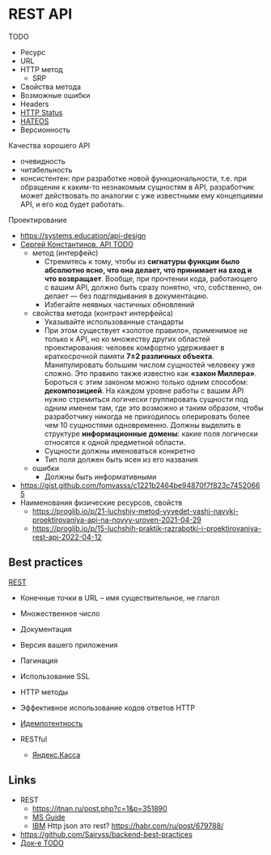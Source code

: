 # REST API

TODO
- Ресурс
- URL
- HTTP метод
  - SRP 
- Свойства метода
- Возможные ошибки
- Headers
- [HTTP Status](api-http-status.md)
- [HATEOS](https://docs.microsoft.com/ru-ru/azure/architecture/best-practices/api-design#use-hateoas-to-enable-navigation-to-related-resources)
- Версионность

Качества хорошего API
- очевидность
- читабельность 
- консистентен: при разработке новой функциональности, т.е. при обращении к каким-то незнакомым сущностям в API, разработчик может действовать по аналогии с уже известными ему концепциями API, и его код будет работать.

Проектирование
- https://systems.education/api-design
- [Сергей Константинов. API TODO](https://twirl.github.io/The-API-Book/API.ru.html)
  - метод (интерфейс)
    - Стремитесь к тому, чтобы из **сигнатуры функции было абсолютно ясно, что она делает, что принимает на вход и что возвращает**. Вообще, при прочтении кода, работающего с вашим API, должно быть сразу понятно, что, собственно, он делает — без подглядывания в документацию.
    - Избегайте неявных частичных обновлений
  - свойства  метода (контракт интерфейса)
    - Указывайте использованные стандарты
    - При этом существует «золотое правило», применимое не только к API, но ко множеству других областей проектирования: человек комфортно удерживает в краткосрочной памяти **7±2 различных объекта**. Манипулировать большим числом сущностей человеку уже сложно. Это правило также известно как **«закон Миллера»**. Бороться с этим законом можно только одним способом: **декомпозицией**. На каждом уровне работы с вашим API нужно стремиться логически группировать сущности под одним именем там, где это возможно и таким образом, чтобы разработчику никогда не приходилось оперировать более чем 10 сущностями одновременно. Должны выделить в структуре **информационные домены**: какие поля логически относятся к одной предметной области.
    - Сущности должны именоваться конкретно
    - Тип поля должен быть ясен из его названия
  - ошибки
    - Должны быть информативными
- https://gist.github.com/fomvasss/c1221b2464be94870f7f823c74520665
- Наименования физические ресурсов, свойств
  - https://proglib.io/p/21-luchshiy-metod-vyvedet-vashi-navyki-proektirovaniya-api-na-novyy-uroven-2021-04-29
  - https://proglib.io/p/15-luchshih-praktik-razrabotki-i-proektirovaniya-rest-api-2022-04-12

## Best practices

[REST](https://habr.com/ru/post/351890/)

- Конечные точки в URL – имя существительное, не глагол
- Множественное число
- Документация
- Версия вашего приложения
- Пагинация
- Использование SSL
- HTTP методы
- Эффективное использование кодов ответов HTTP

- [Идемпотентность](../arch/pattern/idempotent.md)
- RESTful
  - [Яндекс.Касса](https://yookassa.ru/developers/using-api/interaction-format) 

## Links

- REST
  - https://itnan.ru/post.php?c=1&p=351890
  - [MS Guide](https://github.com/Microsoft/api-guidelines/blob/master/Guidelines.md)
  - [IBM](https://www.ibm.com/docs/ru/zos-connect/zosconnect/3.0?topic=apis-designing-restful)
  Http json это rest? https://habr.com/ru/post/679788/
- https://github.com/Sairyss/backend-best-practices
- [Док-е TODO](https://starkovden.github.io/index.html)
